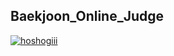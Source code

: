 ## Baekjoon_Online_Judge

[![hoshogiii](http://mazassumnida.wtf/api/v2/generate_badge?boj=hoshogiii)](https://solved.ac/hoshogiii)
